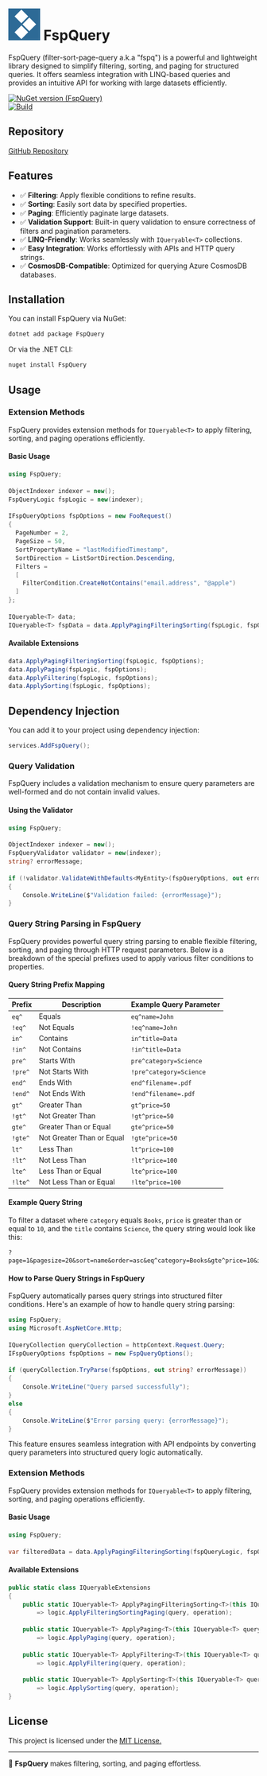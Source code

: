 ﻿# ![Logo](https://raw.githubusercontent.com/ceronus/fspquery/master/doc/icons/icon-64x64.png) FspQuery
FspQuery (filter-sort-page-query a.k.a "fspq") is a powerful and lightweight library designed to simplify filtering, sorting, and paging for structured queries.
It offers seamless integration with LINQ-based queries and provides an intuitive API for working with large datasets efficiently.

[![NuGet version (FspQuery)](https://img.shields.io/nuget/v/fspquery?style=for-the-badge)](https://www.nuget.org/packages/fspquery/)  
[![Build](https://github.com/ceronus/fspquery/actions/workflows/ci.yml/badge.svg)](https://github.com/ceronus/fspquery/actions/workflows/ci.yml)

## Repository
[GitHub Repository](https://github.com/ceronus/filter-sort-page-query)


## Features
- ✅ **Filtering**: Apply flexible conditions to refine results.
- ✅ **Sorting**: Easily sort data by specified properties.
- ✅ **Paging**: Efficiently paginate large datasets.
- ✅ **Validation Support**: Built-in query validation to ensure correctness of filters and pagination parameters.
- ✅ **LINQ-Friendly**: Works seamlessly with `IQueryable<T>` collections.
- ✅ **Easy Integration**: Works effortlessly with APIs and HTTP query strings.
- ✅ **CosmosDB-Compatible**: Optimized for querying Azure CosmosDB databases.

## Installation
You can install FspQuery via NuGet:

```sh
dotnet add package FspQuery
```

Or via the .NET CLI:

```sh
nuget install FspQuery
```

## Usage

### Extension Methods
FspQuery provides extension methods for `IQueryable<T>` to apply filtering, sorting, and paging operations efficiently.

#### Basic Usage
```csharp
using FspQuery;

ObjectIndexer indexer = new();
FspQueryLogic fspLogic = new(indexer);

IFspQueryOptions fspOptions = new FooRequest()
{
  PageNumber = 2,
  PageSize = 50,
  SortPropertyName = "lastModifiedTimestamp",
  SortDirection = ListSortDirection.Descending,
  Filters =
  [
    FilterCondition.CreateNotContains("email.address", "@apple")
  ]
};

IQueryable<T> data;
IQueryable<T> fspData = data.ApplyPagingFilteringSorting(fspLogic, fspOptions);
```

#### Available Extensions
```csharp
data.ApplyPagingFilteringSorting(fspLogic, fspOptions);
data.ApplyPaging(fspLogic, fspOptions);
data.ApplyFiltering(fspLogic, fspOptions);
data.ApplySorting(fspLogic, fspOptions);
```

## Dependency Injection
You can add it to your project using dependency injection:
```csharp
services.AddFspQuery();
```



### Query Validation
FspQuery includes a validation mechanism to ensure query parameters are well-formed and do not contain invalid values.

#### Using the Validator
```csharp
using FspQuery;

ObjectIndexer indexer = new();
FspQueryValidator validator = new(indexer);
string? errorMessage;

if (!validator.ValidateWithDefaults<MyEntity>(fspQueryOptions, out errorMessage))
{
    Console.WriteLine($"Validation failed: {errorMessage}");
}
```


### Query String Parsing in FspQuery

FspQuery provides powerful query string parsing to enable flexible filtering, sorting, and paging through HTTP request parameters. Below is a breakdown of the special prefixes used to apply various filter conditions to properties.

#### Query String Prefix Mapping

| Prefix  | Description                                | Example Query Parameter          |
|---------|--------------------------------------------|----------------------------------|
| `eq^`   | Equals                                     | `eq^name=John`                   |
| `!eq^`  | Not Equals                                 | `!eq^name=John`                  |
| `in^`   | Contains                                   | `in^title=Data`                  |
| `!in^`  | Not Contains                               | `!in^title=Data`                 |
| `pre^`  | Starts With                                | `pre^category=Science`           |
| `!pre^` | Not Starts With                            | `!pre^category=Science`          |
| `end^`  | Ends With                                  | `end^filename=.pdf`              |
| `!end^` | Not Ends With                              | `!end^filename=.pdf`             |
| `gt^`   | Greater Than                               | `gt^price=50`                    |
| `!gt^`  | Not Greater Than                           | `!gt^price=50`                   |
| `gte^`  | Greater Than or Equal                      | `gte^price=50`                   |
| `!gte^` | Not Greater Than or Equal                  | `!gte^price=50`                  |
| `lt^`   | Less Than                                  | `lt^price=100`                   |
| `!lt^`  | Not Less Than                              | `!lt^price=100`                  |
| `lte^`  | Less Than or Equal                         | `lte^price=100`                  |
| `!lte^` | Not Less Than or Equal                     | `!lte^price=100`                 |

#### Example Query String

To filter a dataset where `category` equals `Books`, `price` is greater than or equal to `10`, and the `title` contains `Science`, the query string would look like this:

```
?page=1&pagesize=20&sort=name&order=asc&eq^category=Books&gte^price=10&in^title=Science
```

#### How to Parse Query Strings in FspQuery

FspQuery automatically parses query strings into structured filter conditions. Here's an example of how to handle query string parsing:

```csharp
using FspQuery;
using Microsoft.AspNetCore.Http;

IQueryCollection queryCollection = httpContext.Request.Query;
IFspQueryOptions fspOptions = new FspQueryOptions();

if (queryCollection.TryParse(fspOptions, out string? errorMessage))
{
    Console.WriteLine("Query parsed successfully");
}
else
{
    Console.WriteLine($"Error parsing query: {errorMessage}");
}
```

This feature ensures seamless integration with API endpoints by converting query parameters into structured query logic automatically.






### Extension Methods
FspQuery provides extension methods for `IQueryable<T>` to apply filtering, sorting, and paging operations efficiently.

#### Basic Usage
```csharp
using FspQuery;

var filteredData = data.ApplyPagingFilteringSorting(fspQueryLogic, fspQueryOptions);
```

#### Available Extensions
```csharp
public static class IQueryableExtensions
{
    public static IQueryable<T> ApplyPagingFilteringSorting<T>(this IQueryable<T> query, IFspQueryLogic logic, IFspQueryOptions operation) where T : class
        => logic.ApplyFilteringSortingPaging(query, operation);

    public static IQueryable<T> ApplyPaging<T>(this IQueryable<T> query, IFspQueryLogic logic, IFspQueryOptions operation) where T : class
        => logic.ApplyPaging(query, operation);

    public static IQueryable<T> ApplyFiltering<T>(this IQueryable<T> query, IFspQueryLogic logic, IFspQueryOptions operation) where T : class
        => logic.ApplyFiltering(query, operation);

    public static IQueryable<T> ApplySorting<T>(this IQueryable<T> query, IFspQueryLogic logic, IFspQueryOptions operation) where T : class
        => logic.ApplySorting(query, operation);
}
```





## License
This project is licensed under the [MIT License.](LICENSE.md)

---
🚀 **FspQuery** makes filtering, sorting, and paging effortless.









